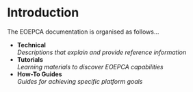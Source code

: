 # Introduction

The EOEPCA documentation is organised as follows...

* **Technical**<br>
  _Descriptions that explain and provide reference information_
* **Tutorials**<br>
  _Learning materials to discover EOEPCA capabilities_
* **How-To Guides**<br>
  _Guides for achieving specific platform goals_
